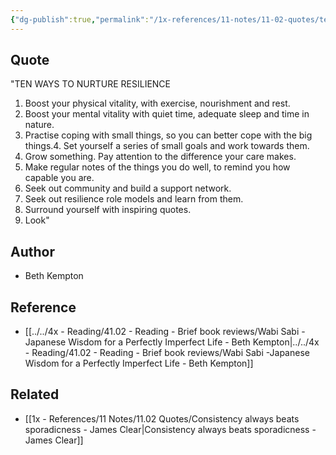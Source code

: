 ```yaml
---
{"dg-publish":true,"permalink":"/1x-references/11-notes/11-02-quotes/ten-ways-to-build-resilience/","title":"Ten ways to build resilience","created":"2024-02-14T20:18:38.590+03:00","updated":"2024-02-14T20:18:38.590+03:00"}
---
```



## Quote
"TEN WAYS TO NURTURE RESILIENCE 

1. Boost your physical vitality, with exercise, nourishment and rest.
2. Boost your mental vitality with quiet time, adequate sleep and time in nature.
3. Practise coping with small things, so you can better cope with the big things.4. Set yourself a series of small goals and work towards them.
5. Grow something. Pay attention to the difference your care makes.
6. Make regular notes of the things you do well, to remind you how capable you are.
7. Seek out community and build a support network.
8. Seek out resilience role models and learn from them.
9. Surround yourself with inspiring quotes.
10. Look"

## Author
- Beth Kempton

## Reference
- [[../../4x - Reading/41.02 - Reading - Brief book reviews/Wabi Sabi -Japanese Wisdom for a Perfectly Imperfect Life - Beth Kempton\|../../4x - Reading/41.02 - Reading - Brief book reviews/Wabi Sabi -Japanese Wisdom for a Perfectly Imperfect Life - Beth Kempton]]

## Related
- [[1x - References/11 Notes/11.02 Quotes/Consistency always beats sporadicness - James Clear\|Consistency always beats sporadicness - James Clear]]
